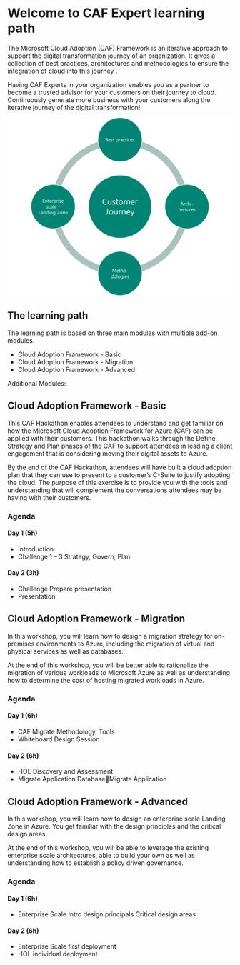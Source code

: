 # Welcome to CAF Expert learning path

The Microsoft Cloud Adoption (CAF) Framework is an iterative approach to support the digital transformation journey of an organization. It gives a collection of best practices, architectures and methodologies to ensure the integration of cloud into this journey .

Having CAF Experts in your organization enables you as a partner to become a trusted advisor for your customers on their journey to cloud. Continuously generate more business with your customers along the iterative journey of the digital transformation!

![CAF Expert](/images/caf-expert.png)

## The learning path

The learning path is based on three main modules with multiple add-on modules.

- Cloud Adoption Framework - Basic
- Cloud Adoption Framework - Migration
- Cloud Adoption Framework - Advanced

Additional Modules:


## Cloud Adoption Framework - Basic

This CAF Hackathon enables attendees to understand and get familiar on how the Microsoft Cloud Adoption Framework for Azure (CAF) can be applied with their customers. This hackathon walks through the Define Strategy and Plan phases of the CAF to support attendees in leading a client engagement that is considering moving their digital assets to Azure.

By the end of the CAF Hackathon, attendees will have built a cloud adoption plan that they can use to present to a customer’s C-Suite to justify adopting the cloud. The purpose of this exercise is to provide you with the tools and understanding that will complement the conversations attendees may be having with their customers.

### Agenda

#### Day 1 (5h)

- Introduction
- Challenge 1 – 3
  Strategy, Govern, Plan

#### Day 2 (3h)

- Challenge Prepare presentation
- Presentation

## Cloud Adoption Framework - Migration

In this workshop, you will learn how to design a migration strategy for on-premises environments to Azure, including the migration of virtual and physical services as well as databases.

At the end of this workshop, you will be better able to rationalize the migration of various workloads to Microsoft Azure as well as understanding how to determine the cost of hosting migrated workloads in Azure.

### Agenda

#### Day 1 (6h)

- CAF Migrate
  Methodology, Tools
- Whiteboard Design Session

#### Day 2 (6h)

- HOL
Discovery and Assessment
- Migrate Application DatabaseMigrate Application

## Cloud Adoption Framework - Advanced

In this workshop, you will learn how to design an enterprise scale Landing Zone in Azure. You get familiar with the design principles and the critical design areas.

At the end of this workshop, you will be able to leverage the existing enterprise scale architectures, able to build your own as well as understanding how to establish a policy driven governance. 

### Agenda

#### Day 1 (6h)

- Enterprise Scale Intro
  design principals
  Critical design areas

#### Day 2 (6h)

- Enterprise Scale
  first deployment
- HOL
  individual deployment